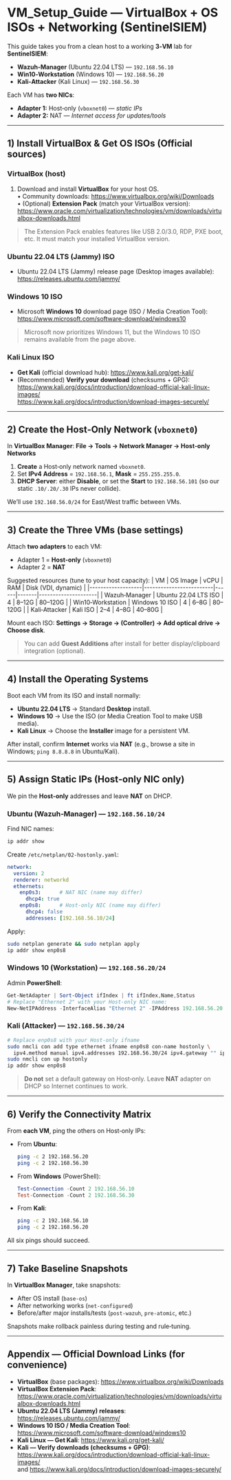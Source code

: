 # VM_Setup_Guide — VirtualBox + OS ISOs + Networking (SentinelSIEM)

This guide takes you from a clean host to a working **3‑VM** lab for **SentinelSIEM**:
- **Wazuh‑Manager** (Ubuntu 22.04 LTS) — `192.168.56.10`
- **Win10‑Workstation** (Windows 10) — `192.168.56.20`
- **Kali‑Attacker** (Kali Linux) — `192.168.56.30`

Each VM has **two NICs**:
- **Adapter 1:** Host‑only (`vboxnet0`) — *static IPs*
- **Adapter 2:** NAT — *Internet access for updates/tools*

---

## 1) Install VirtualBox & Get OS ISOs (Official sources)

### VirtualBox (host)
1) Download and install **VirtualBox** for your host OS.  
   • Community downloads: https://www.virtualbox.org/wiki/Downloads  
   • (Optional) **Extension Pack** (match your VirtualBox version): https://www.oracle.com/virtualization/technologies/vm/downloads/virtualbox-downloads.html

> The Extension Pack enables features like USB 2.0/3.0, RDP, PXE boot, etc. It must match your installed VirtualBox version.

### Ubuntu 22.04 LTS (Jammy) ISO
- Ubuntu 22.04 LTS (Jammy) release page (Desktop images available):  
  https://releases.ubuntu.com/jammy/

### Windows 10 ISO
- Microsoft **Windows 10** download page (ISO / Media Creation Tool):  
  https://www.microsoft.com/software-download/windows10

> Microsoft now prioritizes Windows 11, but the Windows 10 ISO remains available from the page above.

### Kali Linux ISO
- **Get Kali** (official download hub): https://www.kali.org/get-kali/  
- (Recommended) **Verify your download** (checksums + GPG):  
  https://www.kali.org/docs/introduction/download-official-kali-linux-images/  
  https://www.kali.org/docs/introduction/download-images-securely/

---

## 2) Create the Host‑Only Network (`vboxnet0`)

In **VirtualBox Manager**: **File → Tools → Network Manager → Host‑only Networks**  
1) **Create** a Host‑only network named `vboxnet0`.  
2) Set **IPv4 Address** = `192.168.56.1`, **Mask** = `255.255.255.0`.  
3) **DHCP Server**: either **Disable**, or set the **Start** to `192.168.56.101` (so our static `.10/.20/.30` IPs never collide).

We’ll use `192.168.56.0/24` for East/West traffic between VMs.

---

## 3) Create the Three VMs (base settings)

Attach **two adapters** to each VM:
- Adapter 1 = **Host‑only** (`vboxnet0`)
- Adapter 2 = **NAT**

Suggested resources (tune to your host capacity):
| VM                | OS Image                | vCPU | RAM   | Disk (VDI, dynamic) |
|-------------------|-------------------------|------|-------|---------------------|
| Wazuh‑Manager     | Ubuntu 22.04 LTS ISO    | 4    | 8–12G | 80–120G             |
| Win10‑Workstation | Windows 10 ISO          | 4    | 6–8G  | 80–120G             |
| Kali‑Attacker     | Kali ISO                | 2–4  | 4–8G  | 40–80G              |

Mount each ISO: **Settings → Storage → (Controller) → Add optical drive → Choose disk**.

> You can add **Guest Additions** after install for better display/clipboard integration (optional).

---

## 4) Install the Operating Systems

Boot each VM from its ISO and install normally:
- **Ubuntu 22.04 LTS** → Standard **Desktop** install.
- **Windows 10** → Use the ISO (or Media Creation Tool to make USB media).
- **Kali Linux** → Choose the **Installer** image for a persistent VM.

After install, confirm **Internet** works via **NAT** (e.g., browse a site in Windows; `ping 8.8.8.8` in Ubuntu/Kali).

---

## 5) Assign Static IPs (Host‑only NIC only)

We pin the **Host‑only** addresses and leave **NAT** on DHCP.

### Ubuntu (Wazuh‑Manager) — `192.168.56.10/24`
Find NIC names:
```bash
ip addr show
```
Create `/etc/netplan/02-hostonly.yaml`:
```yaml
network:
  version: 2
  renderer: networkd
  ethernets:
    enp0s3:      # NAT NIC (name may differ)
      dhcp4: true
    enp0s8:      # Host-only NIC (name may differ)
      dhcp4: false
      addresses: [192.168.56.10/24]
```
Apply:
```bash
sudo netplan generate && sudo netplan apply
ip addr show enp0s8
```

### Windows 10 (Workstation) — `192.168.56.20/24`
Admin **PowerShell**:
```powershell
Get-NetAdapter | Sort-Object ifIndex | ft ifIndex,Name,Status
# Replace "Ethernet 2" with your Host-only NIC name:
New-NetIPAddress -InterfaceAlias "Ethernet 2" -IPAddress 192.168.56.20 -PrefixLength 24
```

### Kali (Attacker) — `192.168.56.30/24`
```bash
# Replace enp0s8 with your Host-only ifname
sudo nmcli con add type ethernet ifname enp0s8 con-name hostonly \
  ipv4.method manual ipv4.addresses 192.168.56.30/24 ipv4.gateway "" ipv4.dns ""
sudo nmcli con up hostonly
ip addr show enp0s8
```

> **Do not** set a default gateway on Host‑only. Leave **NAT** adapter on DHCP so Internet continues to work.

---

## 6) Verify the Connectivity Matrix

From **each VM**, ping the others on Host‑only IPs:

- From **Ubuntu**:
  ```bash
  ping -c 2 192.168.56.20
  ping -c 2 192.168.56.30
  ```
- From **Windows** (PowerShell):
  ```powershell
  Test-Connection -Count 2 192.168.56.10
  Test-Connection -Count 2 192.168.56.30
  ```
- From **Kali**:
  ```bash
  ping -c 2 192.168.56.10
  ping -c 2 192.168.56.20
  ```

All six pings should succeed.

---

## 7) Take Baseline Snapshots

In **VirtualBox Manager**, take snapshots:
- After OS install (`base-os`)
- After networking works (`net-configured`)
- Before/after major installs/tests (`post-wazuh`, `pre-atomic`, etc.)

Snapshots make rollback painless during testing and rule‑tuning.

---

## Appendix — Official Download Links (for convenience)

- **VirtualBox** (base packages): https://www.virtualbox.org/wiki/Downloads  
- **VirtualBox Extension Pack**: https://www.oracle.com/virtualization/technologies/vm/downloads/virtualbox-downloads.html  
- **Ubuntu 22.04 LTS (Jammy) releases**: https://releases.ubuntu.com/jammy/  
- **Windows 10 ISO / Media Creation Tool**: https://www.microsoft.com/software-download/windows10  
- **Kali Linux — Get Kali**: https://www.kali.org/get-kali/  
- **Kali — Verify downloads (checksums + GPG)**: https://www.kali.org/docs/introduction/download-official-kali-linux-images/  
  and https://www.kali.org/docs/introduction/download-images-securely/
